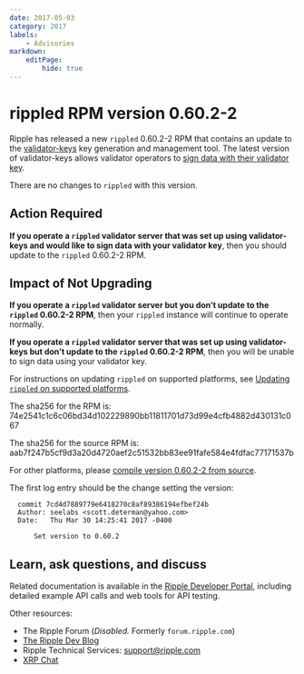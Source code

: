 ```yaml
---
date: 2017-05-03
category: 2017
labels:
    - Advisories
markdown:
    editPage:
        hide: true
---
```

# rippled RPM version 0.60.2-2

Ripple has released a new `rippled` 0.60.2-2 RPM that contains an update to the [validator-keys](https://github.com/ripple/validator-keys-tool/blob/master/doc/validator-keys-tool-guide.md#validator-keys) key generation and management tool. The latest version of validator-keys allows validator operators to [sign data with their validator key](https://github.com/ripple/validator-keys-tool/blob/master/doc/validator-keys-tool-guide.md#signing).

There are no changes to `rippled` with this version.

## Action Required

**If you operate a `rippled` validator server that was set up using validator-keys and would like to sign data with your validator key**, then you should update to the `rippled` 0.60.2-2 RPM.

## Impact of Not Upgrading

**If you operate a `rippled` validator server but you don’t update to the `rippled` 0.60.2-2 RPM**, then your `rippled` instance will continue to operate normally. 

**If you operate a `rippled` validator server that was set up using validator-keys but don’t update to the `rippled` 0.60.2-2 RPM**, then you will be unable to sign data using your validator key.

For instructions on updating `rippled` on supported platforms, see [Updating `rippled` on supported platforms](https://ripple.com/build/rippled-setup/#updating-rippled).

The sha256 for the RPM is: 74e2541c1c6c06bd34d102229890bb11811701d73d99e4cfb4882d430131c067

The sha256 for the source RPM is: aab7f247b5cf9d3a20d4720aef2c51532bb83ee91fafe584e4fdfac77171537b

For other platforms, please [compile version 0.60.2-2 from source](https://github.com/ripple/rippled/tree/master/Builds).

The first log entry should be the change setting the version:

      commit 7cd4d7889779e6418270c8af89386194efbef24b
      Author: seelabs <scott.determan@yahoo.com>
      Date:   Thu Mar 30 14:25:41 2017 -0400

          Set version to 0.60.2


## Learn, ask questions, and discuss
Related documentation is available in the [Ripple Developer Portal](https://ripple.com/build/), including detailed example API calls and web tools for API testing.

Other resources:

* The Ripple Forum (_Disabled._ Formerly `forum.ripple.com`)
* [The Ripple Dev Blog](https://developers.ripple.com/blog/)
* Ripple Technical Services: support@ripple.com
* [XRP Chat](http://www.xrpchat.com/)
